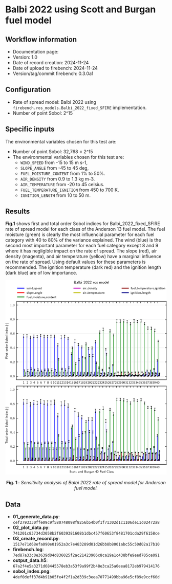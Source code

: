 # Balbi 2022 using Scott and Burgan fuel model

## Workflow information

- Documentation page:
- Version: 1.0
- Date of record creation: 2024-11-24
- Date of upload to firebench: 2024-11-24
- Version/tag/commit firebench: 0.3.0a1

## Configuration

- Rate of spread model: Balbi 2022 using `firebench.ros_models.Balbi_2022_fixed_SFIRE` implementation.
- Number of point Sobol: 2^15

## Specific inputs
<!-- Add specific input details for the model/data you are using -->
The environmental variables chosen for this test are:
- Number of point Sobol: 32,768 = 2^15
- The environmental variables chosen for this test are:
  - `WIND_SPEED` from -15 to 15 m s-1,
  - `SLOPE_ANGLE` from -45 to 45 deg,
  - `FUEL_MOISTURE_CONTENT` from 1% to 50%.
  - `AIR_DENSITY` from 0.9 to 1.3 kg m-3.
  - `AIR_TEMPERATURE` from -20 to 45 celsius.
  - `FUEL_TEMPERATURE_IGNITION` from 450 to 700 K.
  - `IGNITION_LENGTH` from 10 to 50 m.
## Results

<!-- Fill in with your results -->
**Fig.1** shows first and total order Sobol indices for Balbi_2022_fixed_SFIRE rate of spread model for each class of the Anderson 13 fuel model.
The fuel moisture (green) is clearly the most influencial parameter for each fuel category with 40 to 80% of the variance explained.
The wind (blue) is the second most important parameter for each fuel category except 8 and 9 where it has negligible impact on the rate of spread.
The slope (red), air density (magenta), and air temperature (yellow) have a marginal influence on the rate of spread. Using default values for these parameters is recommended.
The ignition temperature (dark red) and the ignition length (dark blue) are of low importance.

![blockdiagram](../../../../_static/workflow/rate_of_spread/sensitivity/Balbi_2022_SB40.png)
<p style="text-align: center;">
    <strong>
        Fig. 1
    </strong>
    :
    <em>
        Sensitivity analysis of Balbi 2022 rate of spread model for Anderson fuel model. 
    </em>
</p>

## Data
<!-- Add path or source of the record used for the test and its record -->
<!-- firebench-hash-list -->
- **01_generate_data.py**: `cef2793330ffe09c9f580748098f8256b54b0f1f71302d1c1106de11c02472a8`
- **02_plot_data.py**: `741201c83734d3058b2f6039381608b1dbc457f60653f8481701cda29f6158ce`
- **03_create_record.py**: `1517e71d68efa090e01952a3c7e483289d01d26bb8b8001abc55c50d02a17b10`
- **firebench.log**: `7ed87a33c0e3639d04d836025f2ac21423906c8ca19a1c438bfe9eed705ce091`
- **output_data.h5**: `67a2f4e5a3271d68445578eb3a53f9a99f2b48e3ca25a0eea8172eb979414176`
- **sobol_index.png**: `4def0deff37d4b91b05fe4f2f1a2d339c3eea70771499bba96e5cf89e9ccf60d`
<!-- end of firebench-hash-list -->